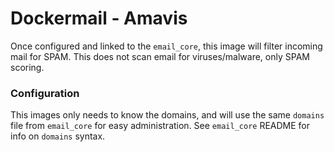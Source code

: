 Dockermail - Amavis
===
Once configured and linked to the `email_core`, this image will filter incoming mail for SPAM.
This does not scan email for viruses/malware, only SPAM scoring.

### Configuration

This images only needs to know the domains, and will use the same `domains` file from `email_core` for easy administration. See `email_core` README for info on `domains` syntax.
